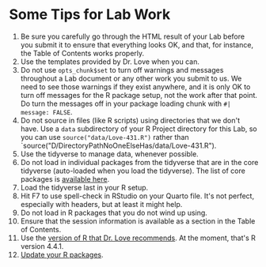 # Some Tips for Lab Work

1. Be sure you carefully go through the HTML result of your Lab before you submit it to ensure that everything looks OK, and that, for instance, the Table of Contents works properly.
2. Use the templates provided by Dr. Love when you can.
3. Do not use `opts_chunk$set` to turn off warnings and messages throughout a Lab document or any other work you submit to us. We need to see those warnings if they exist anywhere, and it is only OK to turn off messages for the R package setup, not the work after that point. Do turn the messages off in your package loading chunk with `#| message: FALSE`.
4. Do not source in files (like R scripts) using directories that we don't have. Use a `data` subdirectory of your R Project directory for this Lab, so you can use `source("data/Love-431.R")` rather than `source("D/DirectoryPathNoOneElseHas/data/Love-431.R").
5. Use the tidyverse to manage data, whenever possible.
6. Do not load in individual packages from the tidyverse that are in the core tidyverse (auto-loaded when you load the tidyverse). The list of core packages is [available here](https://www.tidyverse.org/packages/#core-tidyverse).
7. Load the tidyverse last in your R setup.
8. Hit F7 to use spell-check in RStudio on your Quarto file. It's not perfect, especially with headers, but at least it might help.
9. Do not load in R packages that you do not wind up using.
10. Ensure that the session information is available as a section in the Table of Contents.
11. Use the [version of R that Dr. Love recommends](https://thomaselove.github.io/431-2024/software.html). At the moment, that's R version 4.4.1.
12. [Update your R packages](https://thomaselove.github.io/431-2024/software.html#updating-your-r-packages).
